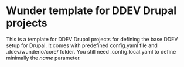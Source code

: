 # Wunder template for DDEV Drupal projects

This is a template for DDEV Drupal projects for defining the base DDEV setup for Drupal.
It comes with predefined config.yaml file and .ddev/wunderio/core/ folder. You still need .config.local.yaml to define
minimally the *name*  parameter.

